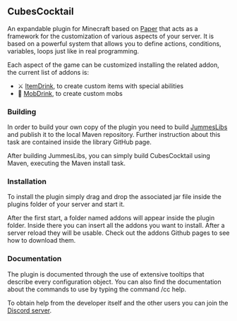 ## CubesCocktail

An expandable plugin for Minecraft based on [Paper](https://papermc.io/) that acts as a framework for the customization of various aspects of your server. It is based on a powerful system that allows you to define actions, conditions, variables, loops just like in real programming.

Each aspect of the game can be customized installing the related addon, the current list of addons is:

- ⚔️ [ItemDrink](https://hangar.papermc.io/CubesCocktail/ItemDrink), to create custom items with special abilities
- 🧟 [MobDrink](https://hangar.papermc.io/jummes/MobDrink), to create custom mobs

### Building

In order to build your own copy of the plugin you need to build [JummesLibs](https://github.com/ZamponiMarco/JummesLibs) and publish it to the local Maven repository. Further instruction about this task are contained inside the library GitHub page.

After building JummesLibs, you can simply build CubesCocktail using Maven, executing the Maven install task.

### Installation

To install the plugin simply drag and drop the associated jar file inside the plugins folder of your server and start it. 

After the first start, a folder named addons will appear inside the plugin folder. Inside there you can insert all the addons you want to install. After a server reload they will be usable. Check out the addons Github pages to see how to download them.

### Documentation

The plugin is documented through the use of extensive tooltips that describe every configuration object. You can also find the documentation about the commands to use by typing the command /cc help.

To obtain help from the developer itself and the other users you can join the [Discord server](https://discord.gg/TzREkc9).
